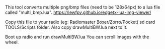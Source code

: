 This tool converts multiple png/bmp files (need to be 128x64px) to a lua file called "multi_bmp.lua".
https://lewfpv.github.io/edgetx-lua-img-viewer/

Copy this file to your radio (eg: Radiomaster Boxer/Zorro/Pocket) sd card TOOLS/Scripts folder.
Also copy drawMultiBW.lua next to it.

Boot up radio and run drawMultiBW.lua You can scroll images with the wheel.

